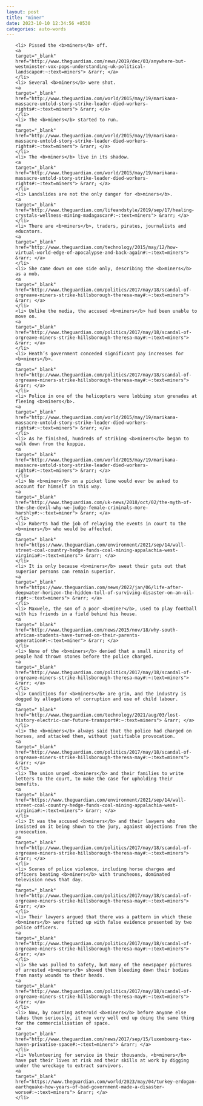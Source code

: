```yaml
---
layout: post
title: "miner"
date: 2023-10-10 12:34:56 +0530
categories: auto-words
---
```

<ol>

    <li> Pissed the <b>miners</b> off.
    <a 
    target="_blank" 
    href="http://www.theguardian.com/news/2019/dec/03/anywhere-but-westminster-vox-pops-understanding-uk-political-landscape#:~:text=miners"> &rarr; </a>
    </li>
    <li> Several <b>miners</b> were shot.
    <a 
    target="_blank" 
    href="http://www.theguardian.com/world/2015/may/19/marikana-massacre-untold-story-strike-leader-died-workers-rights#:~:text=miners"> &rarr; </a>
    </li>
    <li> The <b>miners</b> started to run.
    <a 
    target="_blank" 
    href="http://www.theguardian.com/world/2015/may/19/marikana-massacre-untold-story-strike-leader-died-workers-rights#:~:text=miners"> &rarr; </a>
    </li>
    <li> The <b>miners</b> live in its shadow.
    <a 
    target="_blank" 
    href="http://www.theguardian.com/world/2015/may/19/marikana-massacre-untold-story-strike-leader-died-workers-rights#:~:text=miners"> &rarr; </a>
    </li>
    <li> Landslides are not the only danger for <b>miners</b>.
    <a 
    target="_blank" 
    href="http://www.theguardian.com/lifeandstyle/2019/sep/17/healing-crystals-wellness-mining-madagascar#:~:text=miners"> &rarr; </a>
    </li>
    <li> There are <b>miners</b>, traders, pirates, journalists and educators.
    <a 
    target="_blank" 
    href="http://www.theguardian.com/technology/2015/may/12/how-virtual-world-edge-of-apocalypse-and-back-again#:~:text=miners"> &rarr; </a>
    </li>
    <li> She came down on one side only, describing the <b>miners</b> as a mob.
    <a 
    target="_blank" 
    href="http://www.theguardian.com/politics/2017/may/18/scandal-of-orgreave-miners-strike-hillsborough-theresa-may#:~:text=miners"> &rarr; </a>
    </li>
    <li> Unlike the media, the accused <b>miners</b> had been unable to move on.
    <a 
    target="_blank" 
    href="http://www.theguardian.com/politics/2017/may/18/scandal-of-orgreave-miners-strike-hillsborough-theresa-may#:~:text=miners"> &rarr; </a>
    </li>
    <li> Heath’s government conceded significant pay increases for <b>miners</b>.
    <a 
    target="_blank" 
    href="http://www.theguardian.com/politics/2017/may/18/scandal-of-orgreave-miners-strike-hillsborough-theresa-may#:~:text=miners"> &rarr; </a>
    </li>
    <li> Police in one of the helicopters were lobbing stun grenades at fleeing <b>miners</b>.
    <a 
    target="_blank" 
    href="http://www.theguardian.com/world/2015/may/19/marikana-massacre-untold-story-strike-leader-died-workers-rights#:~:text=miners"> &rarr; </a>
    </li>
    <li> As he finished, hundreds of striking <b>miners</b> began to walk down from the koppie.
    <a 
    target="_blank" 
    href="http://www.theguardian.com/world/2015/may/19/marikana-massacre-untold-story-strike-leader-died-workers-rights#:~:text=miners"> &rarr; </a>
    </li>
    <li> No <b>miner</b> on a picket line would ever be asked to account for himself in this way.
    <a 
    target="_blank" 
    href="http://www.theguardian.com/uk-news/2018/oct/02/the-myth-of-the-she-devil-why-we-judge-female-criminals-more-harshly#:~:text=miner"> &rarr; </a>
    </li>
    <li> Roberts had the job of relaying the events in court to the <b>miners</b> who would be affected.
    <a 
    target="_blank" 
    href="https://www.theguardian.com/environment/2021/sep/14/wall-street-coal-country-hedge-funds-coal-mining-appalachia-west-virginia#:~:text=miners"> &rarr; </a>
    </li>
    <li> It is only because <b>miners</b> sweat their guts out that superior persons can remain superior.
    <a 
    target="_blank" 
    href="https://www.theguardian.com/news/2022/jan/06/life-after-deepwater-horizon-the-hidden-toll-of-surviving-disaster-on-an-oil-rig#:~:text=miners"> &rarr; </a>
    </li>
    <li> Maxwele, the son of a poor <b>miner</b>, used to play football with his friends in a field behind his house.
    <a 
    target="_blank" 
    href="http://www.theguardian.com/news/2015/nov/18/why-south-african-students-have-turned-on-their-parents-generation#:~:text=miner"> &rarr; </a>
    </li>
    <li> None of the <b>miners</b> denied that a small minority of people had thrown stones before the police charged.
    <a 
    target="_blank" 
    href="http://www.theguardian.com/politics/2017/may/18/scandal-of-orgreave-miners-strike-hillsborough-theresa-may#:~:text=miners"> &rarr; </a>
    </li>
    <li> Conditions for <b>miners</b> are grim, and the industry is dogged by allegations of corruption and use of child labour.
    <a 
    target="_blank" 
    href="http://www.theguardian.com/technology/2021/aug/03/lost-history-electric-car-future-transport#:~:text=miners"> &rarr; </a>
    </li>
    <li> The <b>miners</b> always said that the police had charged on horses, and attacked them, without justifiable provocation.
    <a 
    target="_blank" 
    href="http://www.theguardian.com/politics/2017/may/18/scandal-of-orgreave-miners-strike-hillsborough-theresa-may#:~:text=miners"> &rarr; </a>
    </li>
    <li> The union urged <b>miners</b> and their families to write letters to the court, to make the case for upholding their benefits.
    <a 
    target="_blank" 
    href="https://www.theguardian.com/environment/2021/sep/14/wall-street-coal-country-hedge-funds-coal-mining-appalachia-west-virginia#:~:text=miners"> &rarr; </a>
    </li>
    <li> It was the accused <b>miners</b> and their lawyers who insisted on it being shown to the jury, against objections from the prosecution.
    <a 
    target="_blank" 
    href="http://www.theguardian.com/politics/2017/may/18/scandal-of-orgreave-miners-strike-hillsborough-theresa-may#:~:text=miners"> &rarr; </a>
    </li>
    <li> Scenes of police violence, including horse charges and officers beating <b>miners</b> with truncheons, dominated television news that day.
    <a 
    target="_blank" 
    href="http://www.theguardian.com/politics/2017/may/18/scandal-of-orgreave-miners-strike-hillsborough-theresa-may#:~:text=miners"> &rarr; </a>
    </li>
    <li> Their lawyers argued that there was a pattern in which these <b>miners</b> were fitted up with false evidence presented by two police officers.
    <a 
    target="_blank" 
    href="http://www.theguardian.com/politics/2017/may/18/scandal-of-orgreave-miners-strike-hillsborough-theresa-may#:~:text=miners"> &rarr; </a>
    </li>
    <li> She was pulled to safety, but many of the newspaper pictures of arrested <b>miners</b> showed them bleeding down their bodies from nasty wounds to their heads.
    <a 
    target="_blank" 
    href="http://www.theguardian.com/politics/2017/may/18/scandal-of-orgreave-miners-strike-hillsborough-theresa-may#:~:text=miners"> &rarr; </a>
    </li>
    <li> Now, by courting asteroid <b>miners</b> before anyone else takes them seriously, it may very well end up doing the same thing for the commercialisation of space.
    <a 
    target="_blank" 
    href="http://www.theguardian.com/news/2017/sep/15/luxembourg-tax-haven-privatise-space#:~:text=miners"> &rarr; </a>
    </li>
    <li> Volunteering for service in their thousands, <b>miners</b> have put their lives at risk and their skills at work by digging under the wreckage to extract survivors.
    <a 
    target="_blank" 
    href="https://www.theguardian.com/world/2023/may/04/turkey-erdogan-earthquake-how-years-of-bad-government-made-a-disaster-worse#:~:text=miners"> &rarr; </a>
    </li>